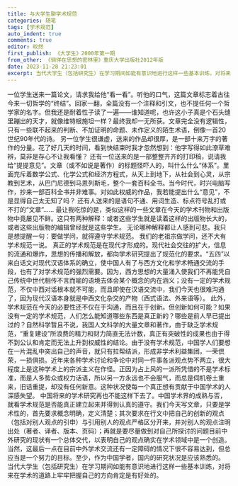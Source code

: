 ```yaml
---
title: 与大学生聊学术规范
categories: 随笔
tags: [学术规范]
auto_indent: true
comments: true
editor: 皎然
first_publish: 《大学生》2000年第一期
from_other: 《徜徉在思想的密林里》重庆大学出版社2012年版
date: 2023-11-28 21:23:01
excerpt: 当代大学生（包括研究生）在学习期间如能有意识地进行这样一些基本训练，对将来在学术的道路上牢牢把握自己的方向肯定是有好处的。
---
```

一位学生送来一篇论文，请求我给他“看一看”。听他的口气，这篇文章标志着古往今来一切哲学的“终结”。回家一翻，全篇没有一个注释和引文，也不提任何一个哲学家的名字。但我还是耐着性子读了一遍——谁知道呢，也许这小子真是个石头缝里蹦出的天才，就像维特根施坦一样？最终我却一无所获。文章完全没有逻辑性，只有一些联不起来的判断、不加证明的命题、未作定义的陌生术语，倒像一首20世纪90年代的诗。
另一位学生很谦虚，送来的作品却很厚，是一部十来万字的著作的分量。花了好几天的时间，看到快结束时我才忽然想到：他字写得如此潦草难辨，莫非是存心不让我看懂？
还有一位送来的是一部整整齐齐的打印稿，说请我给“提提意见”。文章（或不如说是著作）的标题怪吓人的，叫什么什么“体系”。里面充斥着数学公式、化学公式和经济方程式，从天上到地下，从社会到心灵，从宗教到艺术，从巴门尼德到马恩列斯毛，整个一套百科全书。当今时代，时兴电脑写作，抄来一部百科全书并非难事。对如此权威的作品，我若能提出什么“意见”，不是显得自己太无知了吗？
还有人送来的是语句不通、用词生造、标点符号乱打或不打的“文章”……
最让我吃惊的是，类似这样的一些文章在今天的学术刊物和出版物中竟屡见不鲜。这只有两种解释：或者这些学生就是读着这样的出版物长大的，或者这些出版物的编辑曾经就是这些学生。
无论哪种解释都让人感到可悲。我只是想提醒一句：要做学问，就得遵守学术规范。
我们的老祖宗做学问，还不大有学术规范一说。
真正的学术规范是在现代才形成的。现代社会交往的扩大，信息的流通和爆炸，思想的传播和解放，都向学术研究提出了规范化的要求。“五四”以来白话文对现代汉语体系的确立，使中国人有了与西方文化和学术畅通交流的手段，也有了对学术规范的强烈需要。因为，西方思想的大量涌入使我们不再能凭自己传统中世代相传不言而喻的语境去体会某个概念的内在涵义；没有一定的学术规范，不仅中西对话根本就不可能，而且即使在汉语交流中，我们今天也很难沟通了，因为现代汉语本身就是中西文化杂交的产物（西式语法、外来语等）。
此外，学术规范在今天的必要性还不仅在于沟通，而且在于创新。但创新如何可能？如果没有一定的学术规范，人们怎么能知道哪些东西是真正新的？哪些是前人早已提出过的？自然科学暂且不说，我国人文科学的大量文章和著作，由于缺乏学术规范，“重复建设”所浪费的精力和财力简直无法计数，真正有突破性的成果也由于得不到公认和肯定而无法上升到权威性的结论。由于没有学术规范，中国学人们要想在一片混乱中突出自己的声音，就只有拉帮结派，形成非学术利益集团，一荣倶荣，一损俱损。近年来各种学术讨论和争论中对同一件事各派观点势不两立，很大程度上是这种学术上的宗派主义在作怪。正因为占上风的一派所凭借的不是学术标准，而是人多势众或权力话语，所以另一方永远也不会服气，而总是伺机卷土重来，旧话重提，却没有任何新意。这种状况使每一个真正想有贡献于中国学术的人深感失望。
中国将来的学术研究再也不能这样下去了。中国学术界的成熟与否，就看学术规范是否能真正建立起来并得到认真的遵守。我们今天写文章，只要是学术性的，首先要求概念明确，定义清楚；其次要求在行文中把自己的创新的观点（包括对别人观点的引申）与引用别人的观点严格区分开来，并对别人的观点注明出处（著者、译者、版本、页码）；再就是要尽量做到对自己所探讨的问题目前中外研究的现状有一个总体交代，以表明自己的观点确实在学术领域中是一个创造。当然，这最后一点在目前中外学术交流还有一定障碍的情况下很不容易达到，但总应当是一个努力的目标。至少，作为中国学者，国内的研究状况是应该熟悉的。
当代大学生（包括研究生）在学习期间如能有意识地进行这样一些基本训练，对将来在学术的道路上牢牢把握自己的方向肯定是有好处的。
